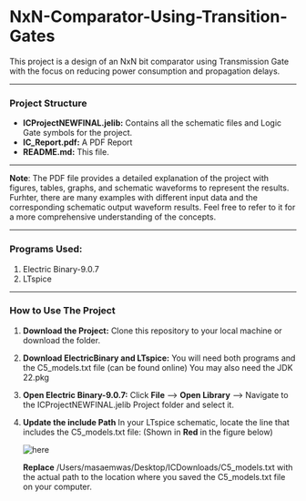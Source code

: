 # NxN-Comparator-Using-Transition-Gates

This project is a design of an NxN bit comparator using Transmission Gate with the focus on reducing power consumption and propagation delays.

---
### Project Structure
- **ICProjectNEWFINAL.jelib:** Contains all the schematic files and Logic Gate symbols for the project.
- **IC_Report.pdf:** A PDF Report
- **README.md:** This file.

--- 
**Note**: The PDF file provides a detailed explanation of the project with figures, tables, graphs, and schematic waveforms to represent the results. Furhter, there are many examples with different input data and the corresponding schematic output waveform results. Feel free to refer to it for a more comprehensive understanding of the concepts.

---
### Programs Used:
1. Electric Binary-9.0.7
2. LTspice
---
### How to Use The Project

1. **Download the Project:**
     Clone this repository to your local machine or download the folder.
2. **Download ElectricBinary and LTspice:**
     You will need both programs and the C5_models.txt file (can be found online)
     You may also need the JDK 22.pkg
     
3. **Open Electric Binary-9.0.7:**
     Click **File** --> **Open Library** --> Navigate to the ICProjectNEWFINAL.jelib Project folder and select it.

4. **Update the include Path**
   In your LTspice schematic, locate the line that includes the C5_models.txt file: (Shown in **Red** in the figure below)
   
   ![here](https://github.com/user-attachments/assets/de83aabb-5b9a-49d1-8dd7-41672a221078)

   **Replace** /Users/masaemwas/Desktop/ICDownloads/C5_models.txt with the actual path to the location where you saved the C5_models.txt file on your computer. 
